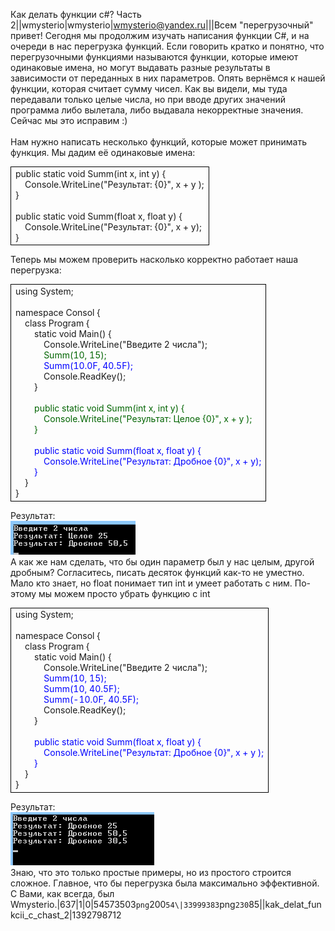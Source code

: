 Как делать функции  c#? Часть 2||wmysterio|wmysterio|wmysterio@yandex.ru|||Всем "перегрузочный" привет! Сегодня мы продолжим изучать написания функции C#, и на очереди в нас перегрузка функций. Если говорить кратко и понятно, что перегрузочными функциями называются функции, которые имеют одинаковые имена, но могут выдавать разные результаты в зависимости от переданных в них параметров. Опять вернёмся к нашей функции, которая считает сумму чисел. Как вы видели, мы туда передавали только целые числа, но при вводе других значений программа либо вылетала, либо выдавала некорректные значения. Сейчас мы это исправим :)<br><br>Нам нужно написать несколько функций, которые может принимать функция. Мы дадим её одинаковые имена:<table style="width: 100%; border-collapse: collapse;"><tbody><tr><td style="border-width: 1px; border-style: solid; border-color: #000000; letter-spacing: 0px; word-spacing: 0px;">public static void Summ(int x, int y) {<br>&nbsp;&nbsp;&nbsp; Console.WriteLine("Результат: {0}", x + y );<br>}<br><br>public static void Summ(float x, float y) {<br>&nbsp;&nbsp;&nbsp; Console.WriteLine("Результат: {0}", x + y);<br>}<br></td></tr></tbody></table>Теперь мы можем проверить насколько корректно работает наша перегрузка:<table style="width: 100%; border-collapse: collapse;"><tbody><tr><td style="border-width: 1px; border-style: solid; border-color: #000000; letter-spacing: 0px; word-spacing: 0px;">using System;<br><br>namespace Consol {<br>&nbsp;&nbsp;&nbsp; class Program {<br>&nbsp;&nbsp;&nbsp;&nbsp;&nbsp;&nbsp;&nbsp; static void Main() {<br>&nbsp;&nbsp;&nbsp;&nbsp;&nbsp;&nbsp;&nbsp;&nbsp;&nbsp;&nbsp;&nbsp; Console.WriteLine("Введите 2 числа");<br>&nbsp;&nbsp;&nbsp;&nbsp;&nbsp;&nbsp;&nbsp;&nbsp;&nbsp;&nbsp;&nbsp; <font color="#006400">Summ(10, 15);</font><br>&nbsp;&nbsp;&nbsp;&nbsp;&nbsp;&nbsp;&nbsp;&nbsp;&nbsp;&nbsp;&nbsp; <font color="#0000ff">Summ(10.0F, 40.5F);</font><br>&nbsp;&nbsp;&nbsp;&nbsp;&nbsp;&nbsp;&nbsp;&nbsp;&nbsp;&nbsp;&nbsp; Console.ReadKey();<br>&nbsp;&nbsp;&nbsp;&nbsp;&nbsp;&nbsp;&nbsp; }<br><br>&nbsp;<font color="#006400">&nbsp;&nbsp;&nbsp;&nbsp;&nbsp;&nbsp; public static void Summ(int x, int y) {<br>&nbsp;&nbsp;&nbsp;&nbsp;&nbsp;&nbsp;&nbsp;&nbsp;&nbsp;&nbsp;&nbsp; Console.WriteLine("Результат: Целое {0}", x + y );<br>&nbsp;&nbsp;&nbsp;&nbsp;&nbsp;&nbsp;&nbsp; }</font><br><br><font color="#0000ff">&nbsp;&nbsp;&nbsp;&nbsp;&nbsp;&nbsp;&nbsp; public static void Summ(float x, float y) {<br>&nbsp;&nbsp;&nbsp;&nbsp;&nbsp;&nbsp;&nbsp;&nbsp;&nbsp;&nbsp;&nbsp; Console.WriteLine("Результат: Дробное {0}", x + y);<br>&nbsp;&nbsp;&nbsp;&nbsp;&nbsp;&nbsp;&nbsp; }</font><br>&nbsp;&nbsp;&nbsp; }<br>}<br></td></tr></tbody></table>Результат:<br><!--IMG1--><img alt="" src="/_pu/1/54573503.png" /><!--IMG1--><br>А как же нам сделать, что бы один параметр был у нас целым, другой дробным? Согласитесь, писать десяток функций как-то не уместно. Мало кто знает, но float понимает тип int и умеет работать с ним. По-этому мы можем просто убрать функцию с int<br><table style="width: 100%; border-collapse: collapse;"><tbody><tr><td style="border-width: 1px; border-style: solid; border-color: #000000; letter-spacing: 0px; word-spacing: 0px;">using System;<br><br>namespace Consol {<br>&nbsp;&nbsp;&nbsp; class Program {<br>&nbsp;&nbsp;&nbsp;&nbsp;&nbsp;&nbsp;&nbsp; static void Main() {<br>&nbsp;&nbsp;&nbsp;&nbsp;&nbsp;&nbsp;&nbsp;&nbsp;&nbsp;&nbsp;&nbsp; Console.WriteLine("Введите 2 числа");<br>&nbsp;&nbsp;&nbsp;&nbsp;&nbsp;&nbsp;&nbsp;&nbsp;&nbsp;&nbsp;&nbsp; <font color="#0000ff">Summ(10, 15);<br>&nbsp;&nbsp;&nbsp;&nbsp;&nbsp;&nbsp;&nbsp;&nbsp;&nbsp;&nbsp;&nbsp; Summ(10, 40.5F);<br>&nbsp;&nbsp;&nbsp;&nbsp;&nbsp;&nbsp;&nbsp;&nbsp;&nbsp;&nbsp;&nbsp; Summ(-10.0F, 40.5F);</font><br>&nbsp;&nbsp;&nbsp;&nbsp;&nbsp;&nbsp;&nbsp;&nbsp;&nbsp;&nbsp;&nbsp; Console.ReadKey();<br>&nbsp;&nbsp;&nbsp;&nbsp;&nbsp;&nbsp;&nbsp; }<br><br><font color="#0000ff">&nbsp;&nbsp;&nbsp;&nbsp;&nbsp;&nbsp;&nbsp; public static void Summ(float x, float y) {<br>&nbsp;&nbsp;&nbsp;&nbsp;&nbsp;&nbsp;&nbsp;&nbsp;&nbsp;&nbsp;&nbsp; Console.WriteLine("Результат: Дробное {0}", x + y );<br>&nbsp;&nbsp;&nbsp;&nbsp;&nbsp;&nbsp;&nbsp; }</font><br>&nbsp;&nbsp;&nbsp; }<br>}<br></td></tr></tbody></table>Результат:<br><!--IMG2--><img alt="" src="/_pu/1/33999383.png" /><!--IMG2--><br>Знаю, что это только простые примеры, но из простого строится сложное. Главное, что бы перегрузка была максимально эффективной.<br>С Вами, как всегда, был Wmysterio.|637|1|0|54573503`png`200`54\|33999383`png`230`85\||kak_delat_funkcii_c_chast_2|1392798712